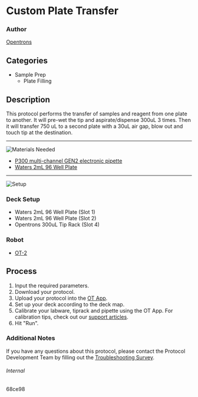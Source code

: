# Custom Plate Transfer

### Author
[Opentrons](https://opentrons.com/)



## Categories
* Sample Prep
	* Plate Filling


## Description
This protocol performs the transfer of samples and reagent from one plate to another. It will pre-wet the tip and aspirate/dispense 300uL 3 times. Then it will transfer 750 uL to a second plate with a 30uL air gap, blow out and touch tip at the destination.

---

![Materials Needed](https://s3.amazonaws.com/opentrons-protocol-library-website/custom-README-images/001-General+Headings/materials.png)

* [P300 multi-channel GEN2 electronic pipette](https://shop.opentrons.com/collections/ot-2-pipettes/products/8-channel-electronic-pipette?variant=5984202489885)
* [Waters 2mL 96 Well Plate](https://www.waters.com/nextgen/us/en/shop/vials-containers--collection-plates/186002482-96-well-sample-collection-plate-2-ml-square-well-50-pk.html)

---
![Setup](https://s3.amazonaws.com/opentrons-protocol-library-website/custom-README-images/001-General+Headings/Setup.png)

### Deck Setup
* Waters 2mL 96 Well Plate (Slot 1)
* Waters 2mL 96 Well Plate (Slot 2)
* Opentrons 300uL Tip Rack (Slot 4)

### Robot
* [OT-2](https://opentrons.com/ot-2)

## Process
1. Input the required parameters.
2. Download your protocol.
3. Upload your protocol into the [OT App](https://opentrons.com/ot-app).
4. Set up your deck according to the deck map.
5. Calibrate your labware, tiprack and pipette using the OT App. For calibration tips, check out our [support articles](https://support.opentrons.com/en/collections/1559720-guide-for-getting-started-with-the-ot-2).
6. Hit "Run".

### Additional Notes
If you have any questions about this protocol, please contact the Protocol Development Team by filling out the [Troubleshooting Survey](https://protocol-troubleshooting.paperform.co/).

###### Internal
68ce98